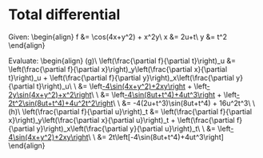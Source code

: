 # Total differential
Given:
\begin{align}
f &= \cos(4x+y^2) + x^2y\\
x &= 2u+t\\
y &= t^2
\end{align}

Evaluate:
\begin{align}
(g)\ \left(\frac{\partial f}{\partial t}\right)_u &= \left(\frac{\partial f}{\partial x}\right)_y\left(\frac{\partial x}{\partial t}\right)_u + \left(\frac{\partial f}{\partial y}\right)_x\left(\frac{\partial y}{\partial t}\right)_u\\
\\
&= \left[-4\sin(4x+y^2)+2xy\right](2u) + \left[-2y\sin(4x+y^2)+x^2\right](2t)\\
\\
&= \left[-4\sin(8ut+t^4)+4ut^3\right](2u) + \left[-2t^2\sin(8ut+t^4)+4u^2t^2\right](2t)\\
\\
&= -4(2u+t^3)\sin(8ut+t^4) + 16u^2t^3\\
\\
(h)\ \left(\frac{\partial f}{\partial u}\right)_t &= \left(\frac{\partial f}{\partial x}\right)_y\left(\frac{\partial x}{\partial u}\right)_t + \left(\frac{\partial f}{\partial y}\right)_x\left(\frac{\partial y}{\partial u}\right)_t\\
\\
&= \left[-4\sin(4x+y^2)+2xy\right](2t)\\
\\
&= 2t\left[-4\sin(8ut+t^4)+4ut^3\right]
\end{align}
